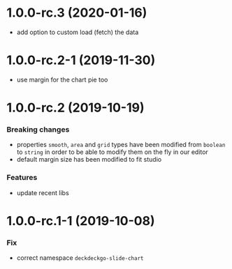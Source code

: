 <a name="1.0.0-rc.3"></a>
# 1.0.0-rc.3 (2020-01-16)

* add option to custom load (fetch) the data

<a name="1.0.0-rc.2-1"></a>
# 1.0.0-rc.2-1 (2019-11-30)

* use margin for the chart pie too

<a name="1.0.0-rc.2"></a>
# 1.0.0-rc.2 (2019-10-19)

### Breaking changes

*  properties `smooth`, `area` and `grid` types have been modified from `boolean` to `string` in order to be able to modify them on the fly in our editor
* default margin size has been modified to fit studio

### Features

* update recent libs

<a name="1.0.0-rc.1-1"></a>
# 1.0.0-rc.1-1 (2019-10-08)

### Fix

* correct namespace `deckdeckgo-slide-chart`
